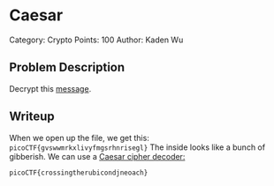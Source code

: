 # Caesar
Category: Crypto
Points: 100
Author: Kaden Wu
## Problem Description
Decrypt this [message](https://jupiter.challenges.picoctf.org/static/7d707a443e95054dc4cf30b1d9522ef0/ciphertext).
## Writeup
When we open up the file, we get this:
`picoCTF{gvswwmrkxlivyfmgsrhnrisegl}`
The inside looks like a bunch of gibberish. We can use a [Caesar cipher decoder:](https://dcode.fr/caesar-cipher)

`picoCTF{crossingtherubicondjneoach}`
